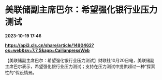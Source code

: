 # 美联储副主席巴尔：希望强化银行业压力测试

**2023-10-19 17:46**

**https://api3.cls.cn/share/article/1490462?os=web&sv=7.7.5&app=CailianpressWeb**

【美联储副主席巴尔：希望强化银行业压力测试】财联社10月20日电，美联储副主席巴尔表示，希望强化银行业压力测试；支持在压力测试中提供超过一种“探索性的”假设情景。
